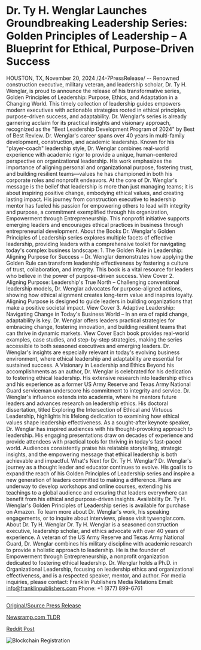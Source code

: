# Dr. Ty H. Wenglar Launches Groundbreaking Leadership Series: Golden Principles of Leadership – A Blueprint for Ethical, Purpose-Driven Success

HOUSTON, TX, November 20, 2024 /24-7PressRelease/ -- Renowned construction executive, military veteran, and leadership scholar, Dr. Ty H. Wenglar, is proud to announce the release of his transformative series, Golden Principles of Leadership: Purpose, Ethics, and Adaptation in a Changing World. This timely collection of leadership guides empowers modern executives with actionable strategies rooted in ethical principles, purpose-driven success, and adaptability. Dr. Wenglar's series is already garnering acclaim for its practical insights and visionary approach, recognized as the "Best Leadership Development Program of 2024" by Best of Best Review.  Dr. Wenglar's career spans over 40 years in multi-family development, construction, and academic leadership. Known for his "player-coach" leadership style, Dr. Wenglar combines real-world experience with academic rigor to provide a unique, human-centered perspective on organizational leadership. His work emphasizes the importance of aligning personal and organizational purpose, fostering trust, and building resilient teams—values he has championed in both his corporate roles and nonprofit endeavors.  At the core of Dr. Wenglar's message is the belief that leadership is more than just managing teams; it is about inspiring positive change, embodying ethical values, and creating lasting impact. His journey from construction executive to leadership mentor has fueled his passion for empowering others to lead with integrity and purpose, a commitment exemplified through his organization, Empowerment through Entrepreneurship. This nonprofit initiative supports emerging leaders and encourages ethical practices in business through entrepreneurial development.  About the Books Dr. Wenglar's Golden Principles of Leadership series explores multiple facets of effective leadership, providing leaders with a comprehensive toolkit for navigating today's complex business landscape:  1. The Golden Rule in Leadership: Aligning Purpose for Success – Dr. Wenglar demonstrates how applying the Golden Rule can transform leadership effectiveness by fostering a culture of trust, collaboration, and integrity. This book is a vital resource for leaders who believe in the power of purpose-driven success.  View Cover  2. Aligning Purpose: Leadership's True North – Challenging conventional leadership models, Dr. Wenglar advocates for purpose-aligned actions, showing how ethical alignment creates long-term value and inspires loyalty. Aligning Purpose is designed to guide leaders in building organizations that make a positive societal impact.  View Cover  3. Adaptive Leadership: Navigating Change in Today's Business World – In an era of rapid change, adaptability is key. Dr. Wenglar offers leaders practical strategies for embracing change, fostering innovation, and building resilient teams that can thrive in dynamic markets.  View Cover  Each book provides real-world examples, case studies, and step-by-step strategies, making the series accessible to both seasoned executives and emerging leaders. Dr. Wenglar's insights are especially relevant in today's evolving business environment, where ethical leadership and adaptability are essential for sustained success.  A Visionary in Leadership and Ethics Beyond his accomplishments as an author, Dr. Wenglar is celebrated for his dedication to fostering ethical leadership. His extensive research into leadership ethics and his experience as a former US Army Reserve and Texas Army National Guard serviceman underscore his commitment to integrity and service. Dr. Wenglar's influence extends into academia, where he mentors future leaders and advances research on leadership ethics. His doctoral dissertation, titled Exploring the Intersection of Ethical and Virtuous Leadership, highlights his lifelong dedication to examining how ethical values shape leadership effectiveness.  As a sought-after keynote speaker, Dr. Wenglar has inspired audiences with his thought-provoking approach to leadership. His engaging presentations draw on decades of experience and provide attendees with practical tools for thriving in today's fast-paced world. Audiences consistently praise his relatable storytelling, strategic insights, and the empowering message that ethical leadership is both achievable and impactful.  What's Next for Dr. Ty H. Wenglar? Dr. Wenglar's journey as a thought leader and educator continues to evolve. His goal is to expand the reach of his Golden Principles of Leadership series and inspire a new generation of leaders committed to making a difference. Plans are underway to develop workshops and online courses, extending his teachings to a global audience and ensuring that leaders everywhere can benefit from his ethical and purpose-driven insights.  Availability Dr. Ty H. Wenglar's Golden Principles of Leadership series is available for purchase on Amazon. To learn more about Dr. Wenglar's work, his speaking engagements, or to inquire about interviews, please visit tywenglar.com.  About Dr. Ty H. Wenglar Dr. Ty H. Wenglar is a seasoned construction executive, leadership scholar, and ethics advocate with over 40 years of experience. A veteran of the US Army Reserve and Texas Army National Guard, Dr. Wenglar combines his military discipline with academic research to provide a holistic approach to leadership. He is the founder of Empowerment through Entrepreneurship, a nonprofit organization dedicated to fostering ethical leadership. Dr. Wenglar holds a Ph.D. in Organizational Leadership, focusing on leadership ethics and organizational effectiveness, and is a respected speaker, mentor, and author.  For media inquiries, please contact: Franklin Publishers Media Relations Email: info@franklinpublishers.com Phone: +1 (877) 899-6761 

---

[Original/Source Press Release](https://www.24-7pressrelease.com/press-release/516327/dr-ty-h-wenglar-launches-groundbreaking-leadership-series-golden-principles-of-leadership-a-blueprint-for-ethical-purpose-driven-success)
                    

[Newsramp.com TLDR](https://newsramp.com/curated-news/dr-ty-h-wenglar-releases-transformative-series-on-leadership-golden-principles-of-leadership/93a371f299d349635a27ddb32276cd1c) 

 



[Reddit Post](https://www.reddit.com/r/Leadership_Management/comments/1gvkt20/dr_ty_h_wenglar_releases_transformative_series_on/) 



![Blockchain Registration](https://cdn.newsramp.app/24-7PressRelease/qrcode/2411/20/deepk0Bi.webp)